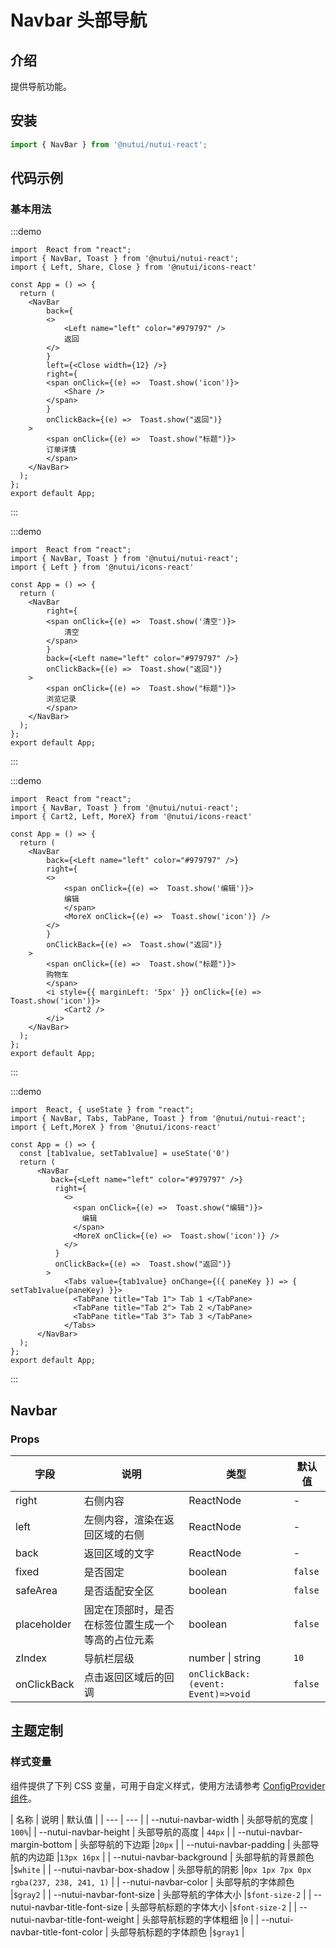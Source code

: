 # Navbar 头部导航

## 介绍 


提供导航功能。

## 安装

```ts
import { NavBar } from '@nutui/nutui-react';
```

## 代码示例

### 基本用法

:::demo
```tsx
import  React from "react";
import { NavBar, Toast } from '@nutui/nutui-react';
import { Left, Share, Close } from '@nutui/icons-react'

const App = () => {
  return ( 
    <NavBar
        back={
        <>
            <Left name="left" color="#979797" />
            返回
        </>
        }
        left={<Close width={12} />}
        right={
        <span onClick={(e) =>  Toast.show('icon')}>
            <Share />
        </span>
        }
        onClickBack={(e) =>  Toast.show("返回")}
    >
        <span onClick={(e) =>  Toast.show("标题")}>
        订单详情
        </span>
    </NavBar>
  );
};  
export default App;

```
:::

:::demo
```tsx
import  React from "react";
import { NavBar, Toast } from '@nutui/nutui-react';
import { Left } from '@nutui/icons-react'

const App = () => {
  return ( 
    <NavBar
        right={
        <span onClick={(e) =>  Toast.show('清空')}>
            清空
        </span>
        }
        back={<Left name="left" color="#979797" />}
        onClickBack={(e) =>  Toast.show("返回")}
    >
        <span onClick={(e) =>  Toast.show("标题")}>
        浏览记录
        </span>
    </NavBar>
  );
};  
export default App;

```
:::

:::demo
```tsx
import  React from "react";
import { NavBar, Toast } from '@nutui/nutui-react';
import { Cart2, Left, MoreX} from '@nutui/icons-react'

const App = () => {
  return ( 
    <NavBar
        back={<Left name="left" color="#979797" />}
        right={
        <>
            <span onClick={(e) =>  Toast.show('编辑')}>
            编辑
            </span>
            <MoreX onClick={(e) =>  Toast.show('icon')} />
        </>
        }
        onClickBack={(e) =>  Toast.show("返回")}
    >
        <span onClick={(e) =>  Toast.show("标题")}>
        购物车
        </span>
        <i style={{ marginLeft: '5px' }} onClick={(e) =>  Toast.show('icon')}>
            <Cart2 />
        </i>
    </NavBar>
  );
};  
export default App;

```
:::

:::demo
```tsx
import  React, { useState } from "react";
import { NavBar, Tabs, TabPane, Toast } from '@nutui/nutui-react';
import { Left,MoreX } from '@nutui/icons-react'

const App = () => {
  const [tab1value, setTab1value] = useState('0')
  return (   
      <NavBar
         back={<Left name="left" color="#979797" />}
          right={
            <>
              <span onClick={(e) =>  Toast.show("编辑")}>
                编辑
              </span>
              <MoreX onClick={(e) =>  Toast.show('icon')} />
            </>
          }
          onClickBack={(e) =>  Toast.show("返回")}
        >
            <Tabs value={tab1value} onChange={({ paneKey }) => { setTab1value(paneKey) }}>
              <TabPane title="Tab 1"> Tab 1 </TabPane>
              <TabPane title="Tab 2"> Tab 2 </TabPane>
              <TabPane title="Tab 3"> Tab 3 </TabPane>
            </Tabs>
      </NavBar>
  );
};  
export default App;

```
:::

## Navbar

### Props  

| 字段 | 说明 | 类型    | 默认值  |
|------------|--------------------|---------|---------|
| right | 右侧内容 | ReactNode  | -       |
| left        | 左侧内容，渲染在返回区域的右侧 | ReactNode  | -       |   
| back        | 返回区域的文字 | ReactNode  | -       |   
| fixed            | 是否固定 | boolean  | `false`       |   
| safeArea | 是否适配安全区 | boolean  | `false`       |   
| placeholder      | 固定在顶部时，是否在标签位置生成一个等高的占位元素 | boolean  | `false`    |
| zIndex           | 导航栏层级           | number \| string  | `10`    |
| onClickBack             | 点击返回区域后的回调 | `onClickBack:(event: Event)=>void` | `false`|


## 主题定制

### 样式变量

组件提供了下列 CSS 变量，可用于自定义样式，使用方法请参考 [ConfigProvider 组件](#/zh-CN/component/configprovider)。

| 名称 | 说明 | 默认值 |
| --- | --- |
| --nutui-navbar-width | 头部导航的宽度 | `100%`|
| --nutui-navbar-height | 头部导航的高度 | `44px` |
| --nutui-navbar-margin-bottom | 头部导航的下边距 |`20px` |
| --nutui-navbar-padding | 头部导航的内边距 |`13px 16px` |
| --nutui-navbar-background | 头部导航的背景颜色 |`$white` |
| --nutui-navbar-box-shadow | 头部导航的阴影 |`0px 1px 7px 0px rgba(237, 238, 241, 1)` |
| --nutui-navbar-color | 头部导航的字体颜色 |`$gray2` |
| --nutui-navbar-font-size | 头部导航的字体大小 |`$font-size-2` |
| --nutui-navbar-title-font-size | 头部导航标题的字体大小 |`$font-size-2` |
| --nutui-navbar-title-font-weight | 头部导航标题的字体粗细 |`0` |
| --nutui-navbar-title-font-color | 头部导航标题的字体颜色 |`$gray1` |


